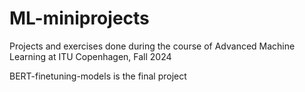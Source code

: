 # ML-miniprojects

Projects and exercises done during the course of Advanced Machine Learning at ITU Copenhagen, Fall 2024

BERT-finetuning-models is the final project 
